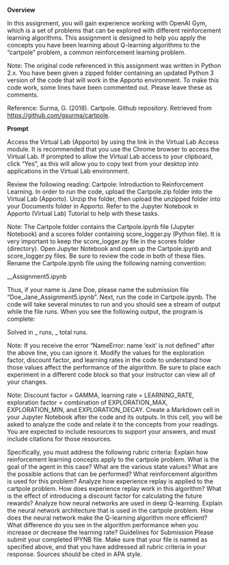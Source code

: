 **Overview**

In this assignment, you will gain experience working with OpenAI Gym, which is a set of problems that can be explored with different reinforcement learning algorithms. This assignment is designed to help you apply the concepts you have been learning about Q-learning algorithms to the “cartpole” problem, a common reinforcement learning problem.

Note: The original code referenced in this assignment was written in Python 2.x. You have been given a zipped folder containing an updated Python 3 version of the code that will work in the Apporto environment. To make this code work, some lines have been commented out. Please leave these as comments.

Reference: Surma, G. (2018). Cartpole. Github repository. Retrieved from https://github.com/gsurma/cartpole.

**Prompt**

Access the Virtual Lab (Apporto) by using the link in the Virtual Lab Access module. It is recommended that you use the Chrome browser to access the Virtual Lab. If prompted to allow the Virtual Lab access to your clipboard, click “Yes”, as this will allow you to copy text from your desktop into applications in the Virtual Lab environment.

Review the following reading: Cartpole: Introduction to Reinforcement Learning. In order to run the code, upload the Cartpole.zip folder into the Virtual Lab (Apporto). Unzip the folder, then upload the unzipped folder into your Documents folder in Apporto. Refer to the Jupyter Notebook in Apporto (Virtual Lab) Tutorial to help with these tasks.

Note: The Cartpole folder contains the Cartpole.ipynb file (Jupyter Notebook) and a scores folder containing score_logger.py (Python file). It is very important to keep the score_logger.py file in the scores folder (directory).
Open Jupyter Notebook and open up the Cartpole.ipynb and score_logger.py files. Be sure to review the code in both of these files. Rename the Cartpole.ipynb file using the following naming convention:

<YourLastName>_<YourFirstName>_Assignment5.ipynb

Thus, if your name is Jane Doe, please name the submission file “Doe_Jane_Assignment5.ipynb”.
Next, run the code in Cartpole.ipynb. The code will take several minutes to run and you should see a stream of output while the file runs. When you see the following output, the program is complete:

Solved in _ runs, _ total runs.

Note: If you receive the error “NameError: name ‘exit’ is not defined” after the above line, you can ignore it.
Modify the values for the exploration factor, discount factor, and learning rates in the code to understand how those values affect the performance of the algorithm. Be sure to place each experiment in a different code block so that your instructor can view all of your changes.

Note: Discount factor = GAMMA, learning rate = LEARNING_RATE, exploration factor = combination of EXPLORATION_MAX, EXPLORATION_MIN, and EXPLORATION_DECAY.
Create a Markdown cell in your Jupyter Notebook after the code and its outputs. In this cell, you will be asked to analyze the code and relate it to the concepts from your readings. You are expected to include resources to support your answers, and must include citations for those resources.

Specifically, you must address the following rubric criteria:
Explain how reinforcement learning concepts apply to the cartpole problem.
What is the goal of the agent in this case?
What are the various state values?
What are the possible actions that can be performed?
What reinforcement algorithm is used for this problem?
Analyze how experience replay is applied to the cartpole problem.
How does experience replay work in this algorithm?
What is the effect of introducing a discount factor for calculating the future rewards?
Analyze how neural networks are used in deep Q-learning.
Explain the neural network architecture that is used in the cartpole problem.
How does the neural network make the Q-learning algorithm more efficient?
What difference do you see in the algorithm performance when you increase or decrease the learning rate?
Guidelines for Submission
Please submit your completed IPYNB file. Make sure that your file is named as specified above, and that you have addressed all rubric criteria in your response. Sources should be cited in APA style.
